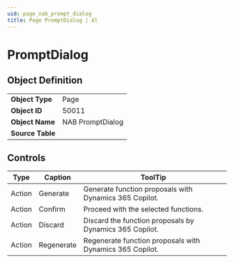 ```yaml
---
uid: page_nab_prompt_dialog
title: Page PromptDialog | Al
---
```

# PromptDialog

## Object Definition

<table>
<tr><td><b>Object Type</b></td><td>Page</td></tr>
<tr><td><b>Object ID</b></td><td>50011</td></tr>
<tr><td><b>Object Name</b></td><td>NAB PromptDialog</td></tr>
<tr><td><b>Source Table</b></td><td></td></tr>
</table>

## Controls

| Type | Caption | ToolTip |
| ---- | ------- | ----------- |
| Action | Generate | Generate function proposals with Dynamics 365 Copilot. |
| Action | Confirm | Proceed with the selected functions. |
| Action | Discard | Discard the function proposals by Dynamics 365 Copilot. |
| Action | Regenerate | Regenerate function proposals with Dynamics 365 Copilot. |
